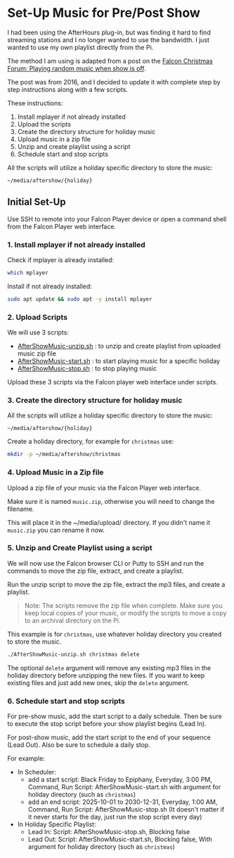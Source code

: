 # Set-Up Music for Pre/Post Show

I had been using the AfterHours plug-in, but was finding it hard to find streaming stations and I no longer wanted to use the bandwidth. I just wanted to use my own playlist directly from the Pi.

The method I am using is adapted from a post on the [Falcon Christmas Forum: Playing random music when show is off](https://falconchristmas.com/forum/index.php?topic=5632.0).

The post was from 2016, and I decided to update it with complete step by step instructions along with a few scripts.

These instructions:

1. Install mplayer if not already installed
2. Upload the scripts
3. Create the directory structure for holiday music
4. Upload music in a zip file
5. Unzip and create playlist using a script
6. Schedule start and stop scripts

All the scripts will utilize a holiday specific directory to store the music:

`~/media/aftershow/{holiday}`

## Initial Set-Up

Use SSH to remote into your Falcon Player device or open a command shell from the Falcon Player web interface.

### 1. Install mplayer if not already installed

Check if mplayer is already installed:

```bash
which mplayer
```

Install if not already installed:

```bash
sudo apt update && sudo apt -y install mplayer
```

### 2. Upload Scripts

We will use 3 scripts:

- [AfterShowMusic-unzip.sh](./AfterShowMusic-unzip.sh) : to unzip and create playlist from uploaded music zip file
- [AfterShowMusic-start.sh](./AfterShowMusic-start.sh) : to start playing music for a specific holiday
- [AfterShowMusic-stop.sh](./AfterShowMusic-stop.sh) : to stop playing music

Upload these 3 scripts via the Falcon player web interface under scripts.

### 3. Create the directory structure for holiday music

All the scripts will utilize a holiday specific directory to store the music:

`~/media/aftershow/{holiday}`

Create a holiday directory, for example for `christmas` use:

```bash
mkdir -p ~/media/aftershow/christmas
```

### 4. Upload Music in a Zip file

Upload a zip file of your music via the Falcon Player web interface.

Make sure it is named `music.zip`, otherwise you will need to change the filename.

This will place it in the ~/media/upload/ directory. If you didn't name it `music.zip` you can rename it now.

### 5. Unzip and Create Playlist using a script

We will now use the Falcon browser CLI or Putty to SSH and run the commands to move the zip file, extract, and create a playlist.

Run the unzip script to move the zip file, extract the mp3 files, and create a playlist.

> Note: The scripts remove the zip file when complete. Make sure you keep local copies of your music, or modify the scripts to move a copy to an archival directory on the Pi.

This example is for `christmas`, use whatever holiday directory you created to store the music.

```bash
./AfterShowMusic-unzip.sh christmas delete
```

The optional `delete` argument will remove any existing mp3 files in the holiday directory before unzipping the new files. If you want to keep existing files and just add new ones, skip the `delete` argument.

### 6. Schedule start and stop scripts

For pre-show music, add the start script to a daily schedule. Then be sure to execute the stop script before your show playlist begins (Lead In).

For post-show music, add the start script to the end of your sequence (Lead Out). Also be sure to schedule a daily stop.

For example:

- In Scheduler:
    - add a start script: Black Friday to Epiphany, Everyday, 3:00 PM, Command, Run Script: AfterShowMusic-start.sh with argument for holiday directory (such as `christmas`)
	- add an end script: 2025-10-01 to 2030-12-31, Everyday, 1:00 AM, Command, Run Script: AfterShowMusic-stop.sh (It doesn't matter if it never starts for the day, just run the stop script every day)
- In Holiday Specific Playlist:
	- Lead In: Script: AfterShowMusic-stop.sh, Blocking false
	- Lead Out: Script: AfterShowMusic-start.sh, Blocking false, With argument for holiday directory (such as `christmas`)

